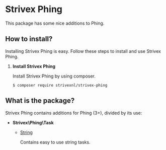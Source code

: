 # Strivex Phing

This package has some nice additions to Phing.

## How to install?

Installing Strivex Phing is easy. Follow these steps to install and use Strivex Phing.

1. __Install Strivex Phing__

   Install Strivex Phing by using composer.
   ```shell
   $ composer require strivexnl/strivex-phing
   ```
## What is the package?
Strivex Phing contains additions for Phing (3+), divided by its use:

* __Strivex\Phing\Task__
  - [String](docs/task/String)

    Contains easy to use string tasks.
